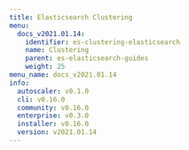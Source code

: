 ```yaml
---
title: Elasticsearch Clustering
menu:
  docs_v2021.01.14:
    identifier: es-clustering-elasticsearch
    name: Clustering
    parent: es-elasticsearch-guides
    weight: 25
menu_name: docs_v2021.01.14
info:
  autoscaler: v0.1.0
  cli: v0.16.0
  community: v0.16.0
  enterprise: v0.3.0
  installer: v0.16.0
  version: v2021.01.14
---
```



